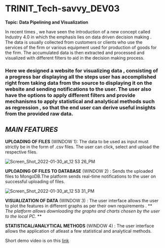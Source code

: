 
# TRINIT_Tech-savvy_DEV03
**Topic: Data Pipelining and Visualization**

In recent times , we have seen the introduction of a new concept 
called Industry 4.0 in which the emphasis lies on data driven decision 
making . The data is usually collected from customers or clients who 
use the services of the firm or various equipment used for production 
of goods for the firm. The accumulated data is then extracted and 
processed and visualized with different filters to aid in the decision 
making process.
### Here we designed a website for visualizing data , consisting of a progress bar displaying all the steps user has accomplished right from taking data from the source to displaying it on the website and sending notifications to the user. The user also have the options to apply different filters and provide mechanisms to apply statistical and analytical methods such as regression , so that the end user can derive useful insights from the provided raw data.
## **_MAIN FEATURES_**
**UPLOADING OF FILES** (WINDOW 1): The data to be used as input must strictly be in the form of .csv files. The user can click, select and upload the respective files.

  ![Screen_Shot_2022-01-30_at_12 53 26_PM](https://user-images.githubusercontent.com/71023544/151691207-b02e667d-d182-4965-8808-b10bf2556e83.png)
                                
                               
**UPLOADING OF FILES TO DATABASE** (WINDOW 2) : Sends the uploaded files to MongoDB.The platform sends real-time notifications to the user on successful uploading of files.
                                       
                                       
![Screen_Shot_2022-01-30_at_12 53 31_PM](https://user-images.githubusercontent.com/71023544/151691356-959de700-6edc-4948-9076-c1883d67c44c.png)


**VISUALIZATION OF DATA** (WINDOW 3) : The user interface allows the user to plot the features in different graphs as per their own requirements .
                                       **  _The platform allows downloading the graphs and charts chosen by the user to the local PC._ **
                                        
**STATISTICAL/ANALYTICAL METHODS** (WINDOW 4) : The user interface allows the application of atleast a few statistical and analytical methods.

Short demo video is on this [link]()
